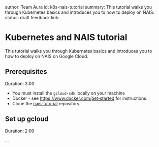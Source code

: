 author: Team Aura
id: k8s-nais-tutorial
summary: This tutorial walks you through Kubernetes basics and introduces you to how to deploy on NAIS.
status: draft
feedback link:

# Kubernetes and NAIS tutorial
This tutorial walks you through Kubernetes basics and introduces you to how to deploy on NAIS on Google Cloud.

## Prerequisites
Duration: 3:00

- You must install the `gcloud-sdk` locally on your machine
- Docker - see https://www.docker.com/get-started for instructions.
- Clone the [nais-tutorial](https://github.com/nais/nais-tutorial) repository

## Set up gcloud
Duration: 2:00

...
